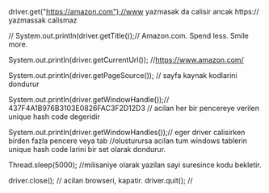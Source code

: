 driver.get("https://amazon.com");//www yazmasak da calisir ancak https:// yazmassak calismaz

// System.out.println(driver.getTitle());// Amazon.com. Spend less. Smile more.

System.out.println(driver.getCurrentUrl()); //https://www.amazon.com/

System.out.println(driver.getPageSource()); // sayfa kaynak kodlarini dondurur

System.out.println(driver.getWindowHandle());// 437F4A1B976B3103E0826FAC3F2D12D3
// acilan her bir pencereye verilen unique hash code degeridir

System.out.println(driver.getWindowHandles());// eger driver calisirken birden fazla pencere veya tab
//olusturursa acilan tum windows tablerin unique hash code larini bir set olarak dondurur.


Thread.sleep(5000); //milisaniye olarak yazilan sayi suresince kodu bekletir.

driver.close(); // acilan browseri, kapatir.
driver.quit(); // 
